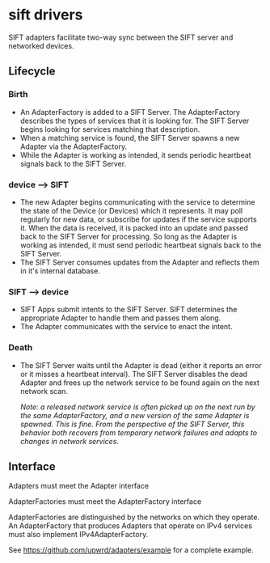 # sift drivers

SIFT adapters facilitate two-way sync between the SIFT server and networked
devices.

## Lifecycle
### Birth
* An AdapterFactory is added to a SIFT Server. The AdapterFactory describes the
  types of services that it is looking for. The SIFT Server begins looking for
  services matching that description.
* When a matching service is found, the SIFT Server spawns a new Adapter via the
  AdapterFactory.
* While the Adapter is working as intended, it sends periodic heartbeat signals
  back to the SIFT Server.

### device --> SIFT
* The new Adapter begins communicating with the service to determine the state
  of the Device (or Devices) which it represents. It may poll regularly for
  new data, or subscribe for updates if the service supports it. When the data
  is received, it is packed into an update and passed back to the SIFT Server
  for processing. So long as the Adapter is working as intended, it must send
  periodic heartbeat signals back to the SIFT Server.
* The SIFT Server consumes updates from the Adapter and reflects them in it's
  internal database.

### SIFT --> device
* SIFT Apps submit intents to the SIFT Server. SIFT determines the appropriate
  Adapter to handle them and passes them along.
* The Adapter communicates with the service to enact the intent.

### Death
* The SIFT Server waits until the Adapter is dead (either it reports an error or
  it misses a heartbeat interval). The SIFT Server disables the dead Adapter and
  frees up the network service to be found again on the next network scan.

  _Note: a released network service is often picked up on the next run by the
    same AdapterFactory, and a new version of the same Adapter is spawned. This
    is fine. From the perspective of the SIFT Server, this behavior
    both recovers from temporary network failures and adapts to changes in
    network services._

## Interface
Adapters must meet the Adapter interface

AdapterFactories must meet the AdapterFactory interface

AdapterFactories are distinguished by the networks on which they operate. An
AdapterFactory that produces Adapters that operate on IPv4 services must also
implement IPv4AdapterFactory.

See https://github.com/upwrd/adapters/example for a complete example.
